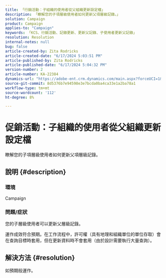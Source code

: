 ```yaml
---
title: 「行銷活動：子組織的使用者從父組織更新設定檔」
description: 「瞭解您的子項層級使用者如何更新父項層級記錄。」
solution: Campaign
product: Campaign
applies-to: "Campaign"
keywords: 「KCS、行銷活動、記錄更新、更新父記錄、子使用者更新父記錄」
resolution: Resolution
internal-notes: null
bug: false
article-created-by: Zita Rodricks
article-created-date: "6/17/2024 5:03:51 PM"
article-published-by: Zita Rodricks
article-published-date: "6/17/2024 5:04:32 PM"
version-number: 2
article-number: KA-22384
dynamics-url: "https://adobe-ent.crm.dynamics.com/main.aspx?forceUCI=1&pagetype=entityrecord&etn=knowledgearticle&id=60196b8c-cb2c-ef11-840a-002248084fbb"
source-git-commit: 8d5376b7e94598e3e7bcda0ba4ca33e1a2ba78a1
workflow-type: tm+mt
source-wordcount: '112'
ht-degree: 8%

---
```


# 促銷活動：子組織的使用者從父組織更新設定檔


瞭解您的子項層級使用者如何更新父項層級記錄。

## 說明 {#description}


### 環境

Campaign

### 問題/症狀

您的子層級使用者可以更新父層級記錄。

運作成效符合預期。在工作流程中，許可權（具有地理和組織單位的單位存取）會在查詢目標時套用，但在更新資料時不會套用（由於設計需要執行大量查詢）。


## 解決方法 {#resolution}


如預期般運作。
